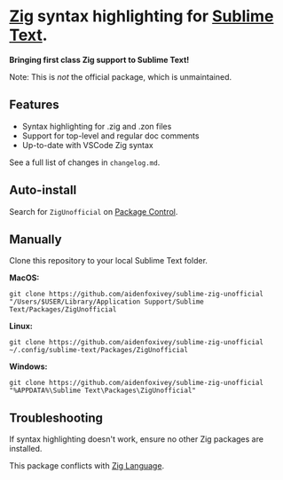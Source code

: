 [Zig](http://ziglang.org/) syntax highlighting for [Sublime Text](sublimetext.com/).
==

**Bringing first class Zig support to Sublime Text!**

Note: This is *not* the official package, which is unmaintained.

Features
--------
- Syntax highlighting for .zig and .zon files
- Support for top-level and regular doc comments
- Up-to-date with VSCode Zig syntax

See a full list of changes in `changelog.md`.

Auto-install
------------

Search for `ZigUnofficial` on [Package Control](https://packagecontrol.io).

Manually
--------

Clone this repository to your local Sublime Text folder.

**MacOS:**
```
git clone https://github.com/aidenfoxivey/sublime-zig-unofficial "/Users/$USER/Library/Application Support/Sublime Text/Packages/ZigUnofficial
```

**Linux:**
```
git clone https://github.com/aidenfoxivey/sublime-zig-unofficial ~/.config/sublime-text/Packages/ZigUnofficial
```


**Windows:**
```
git clone https://github.com/aidenfoxivey/sublime-zig-unofficial "%APPDATA%\Sublime Text\Packages\ZigUnofficial"
```

Troubleshooting
---------------
If syntax highlighting doesn't work, ensure no other Zig packages are installed.

This package conflicts with [Zig Language](https://github.com/ziglang/sublime-zig-language).

